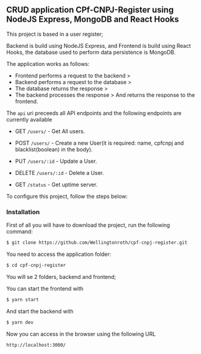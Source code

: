 ## CRUD application CPf-CNPJ-Register using NodeJS Express, MongoDB and React Hooks

This project is based in a user register;

Backend is build using NodeJS Express, and Frontend is build using React Hooks, the database used to perform data persistence is MongoDB.

The application works as follows: 
* Frontend performs a request to the backend >
* Backend performs a request to the database > 
* The database returns the response > 
* The backend processes the response > And returns the response to the frontend.

The `api` uri preceeds all API endpoints and the following endpoints are currently available
* GET `/users/` - Get All users.
* POST `/users/` - Create a new User(it is required: name, cpfcnpj and blacklist(boolean) in the body).
* PUT `/users/:id` - Update a User.
* DELETE `/users/:id` - Delete a User.

* GET `/status` - Get uptime server.

To configure this project, follow the steps below:

### Installation

First of all you will have to download the project, run the following command:

```sh
$ git clone https://github.com/Wellingtonroth/cpf-cnpj-register.git
```

You need to access the application folder:

```sh
$ cd cpf-cnpj-register
```

You will se 2 folders, backend and frontend;

You can start the frontend with

```sh
$ yarn start
```

And start the backend with

```sh
$ yarn dev
```

Now you can access in the browser using the following URL

```sh
http://localhost:3000/
```
